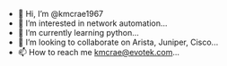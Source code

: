 - 👋 Hi, I’m @kmcrae1967
- 👀 I’m interested in network automation...
- 🌱 I’m currently learning python...
- 💞️ I’m looking to collaborate on Arista, Juniper, Cisco...
- 📫 How to reach me kmcrae@evotek.com...

<!---
kmcrae1967/kmcrae1967 is a ✨ special ✨ repository because its `README.md` (this file) appears on your GitHub profile.
You can click the Preview link to take a look at your changes.
--->
